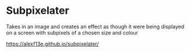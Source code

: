 # Subpixelater

Takes in an image and creates an effect as though it were being displayed on a screen with subpixels of a chosen size and colour

https://alexf13e.github.io/subpixelater/